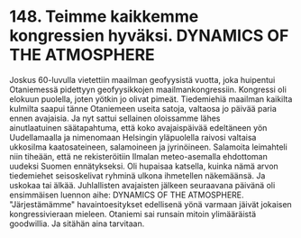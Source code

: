 


    
# 148. Teimme kaikkemme kongressien hyväksi. DYNAMICS OF THE ATMOSPHERE

Joskus 60-luvulla vietettiin maailman geofyysistä vuotta, joka huipentui Otaniemessä pidettyyn geofyysikkojen 
maailmankongressiin. Kongressi oli elokuun puolella, joten yötkin jo olivat pimeät. Tiedemiehiä maailman kaikilta kulmilta 
saapui tänne Otaniemeen useita satoja, valtaosa jo päivää paria ennen avajaisia. Ja nyt sattui sellainen oloissamme lähes	
ainutlaatuinen säätapahtuma, että koko avajaispäivää edeltäneen yön Uudellamaalla ja nimenomaan Helsingin yläpuolella 
raivosi valtaisa ukkosilma kaatosateineen, salamoineen ja jyrinöineen. Salamoita leimahteli niin tiheään, että ne rekisteröitiin
Ilmalan meteo-asemalla ehdottoman uudeksi Suomen ennätykseksi. Oli hupaisaa katsella, kuinka nämä arvon tiedemiehet 
seisoskelivat ryhminä ulkona ihmetellen näkemäänsä. Ja uskokaa tai älkää. Juhlallisten avajaisten jälkeen seuraavana päivänä 
oli ensimmäisen luennon aihe: DYNAMICS OF THE ATMOSPHERE. "Järjestämämme" havaintoesitykset edellisenä yönä 
varmaan jäivät jokaisen kongressivieraan mieleen. Otaniemi sai runsain mitoin  ylimääräistä goodwillia. Ja sitähän aina 
tarvitaan.
